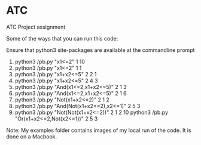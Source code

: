 # ATC
ATC Project assignment

Some of the ways that you can run this code:

Ensure that python3 site-packages are available at the commandline prompt

1. python3 <path-where-file-is-downloaded>/pb.py "x1<=2" 1 10
2. python3 <path-where-file-is-downloaded>/pb.py "x1<=2" 1 1
3. python3 <path-where-file-is-downloaded>/pb.py "x1+x2<=5" 2 2 1
4. python3 <path-where-file-is-downloaded>/pb.py "x1+x2<=5" 2 4 3
5. python3 <path-where-file-is-downloaded>/pb.py "And(x1<=2,x1+x2<=5)" 2 1 3
6. python3 <path-where-file-is-downloaded>/pb.py "And(x1<=2,x1+x2<=5)" 2 1 6
7. python3 <path-where-file-is-downloaded>/pb.py "Not(x1+x2<=2)" 2 1 2
8. python3 <path-where-file-is-downloaded>/pb.py "And(Not(x1+x2<=2),x2<=1)" 2 5 3
9. python3 <path-where-file-is-downloaded>/pb.py "Not(Not(x1+x2<=2))" 2 1 2
10 python3 <path-where-file-is-downloaded>/pb.py "Or(x1+x2<=2,Not(x2<=1))" 2 5 3

Note: My examples folder contains images of my local run of the code. It is done on a Macbook. 

